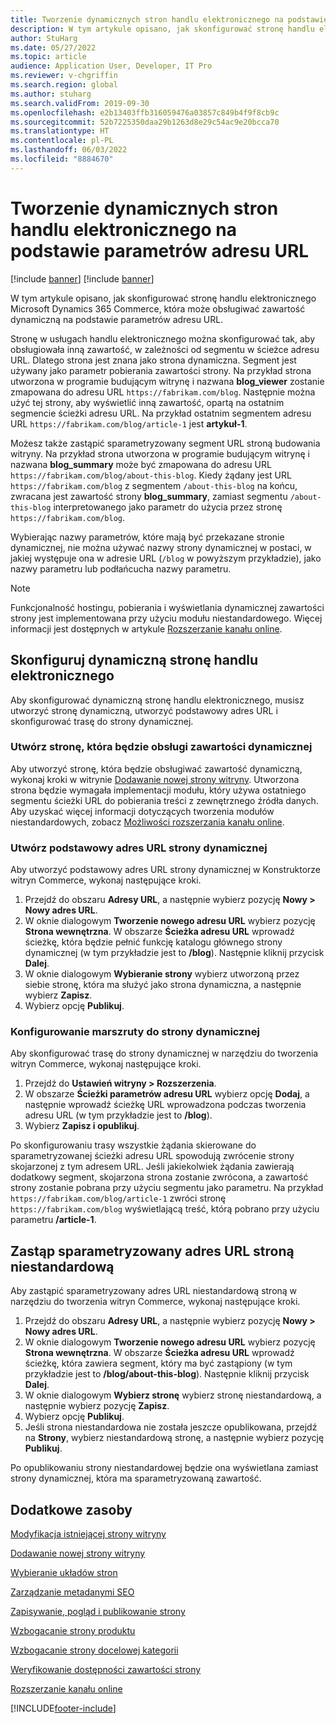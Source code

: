 ```yaml
---
title: Tworzenie dynamicznych stron handlu elektronicznego na podstawie parametrów adresu URL
description: W tym artykule opisano, jak skonfigurować stronę handlu elektronicznego Microsoft Dynamics 365 Commerce, która może obsługiwać zawartość dynamiczną na podstawie parametrów adresu URL.
author: StuHarg
ms.date: 05/27/2022
ms.topic: article
audience: Application User, Developer, IT Pro
ms.reviewer: v-chgriffin
ms.search.region: global
ms.author: stuharg
ms.search.validFrom: 2019-09-30
ms.openlocfilehash: e2b13403ffb316059476a03857c849b4f9f8cb9c
ms.sourcegitcommit: 52b7225350daa29b1263d8e29c54ac9e20bcca70
ms.translationtype: HT
ms.contentlocale: pl-PL
ms.lasthandoff: 06/03/2022
ms.locfileid: "8884670"
---
```

# <a name="create-dynamic-e-commerce-pages-based-on-url-parameters"></a>Tworzenie dynamicznych stron handlu elektronicznego na podstawie parametrów adresu URL

[!include [banner](includes/banner.md)]
[!include [banner](includes/preview-banner.md)]

W tym artykule opisano, jak skonfigurować stronę handlu elektronicznego Microsoft Dynamics 365 Commerce, która może obsługiwać zawartość dynamiczną na podstawie parametrów adresu URL.

Stronę w usługach handlu elektronicznego można skonfigurować tak, aby obsługiowała inną zawartość, w zależności od segmentu w ścieżce adresu URL. Dlatego strona jest znana jako strona dynamiczna. Segment jest używany jako parametr pobierania zawartości strony. Na przykład strona utworzona w programie budującym witrynę i nazwana **blog\_viewer** zostanie zmapowana do adresu URL `https://fabrikam.com/blog`. Następnie można użyć tej strony, aby wyświetlić inną zawartość, opartą na ostatnim segmencie ścieżki adresu URL. Na przykład ostatnim segmentem adresu URL `https://fabrikam.com/blog/article-1` jest **artykuł-1**.

Możesz także zastąpić sparametryzowany segment URL stroną budowania witryny. Na przykład strona utworzona w programie budującym witrynę i nazwana **blog\_summary** może być zmapowana do adresu URL `https://fabrikam.com/blog/about-this-blog`. Kiedy żądany jest URL `https://fabrikam.com/blog` z segmentem `/about-this-blog` na końcu, zwracana jest zawartość strony **blog\_summary**, zamiast segmentu `/about-this-blog` interpretowanego jako parametr do użycia przez stronę `https://fabrikam.com/blog`. 

Wybierając nazwy parametrów, które mają być przekazane stronie dynamicznej, nie można używać nazwy strony dynamicznej w postaci, w jakiej występuje ona w adresie URL (`/blog` w powyższym przykładzie), jako nazwy parametru lub podłańcucha nazwy parametru. 

> [!NOTE]
> Funkcjonalność hostingu, pobierania i wyświetlania dynamicznej zawartości strony jest implementowana przy użyciu modułu niestandardowego. Więcej informacji jest dostępnych w artykule [Rozszerzanie kanału online](e-commerce-extensibility/overview.md).

## <a name="set-up-a-dynamic-e-commerce-page"></a>Skonfiguruj dynamiczną stronę handlu elektronicznego

Aby skonfigurować dynamiczną stronę handlu elektronicznego, musisz utworzyć stronę dynamiczną, utworzyć podstawowy adres URL i skonfigurować trasę do strony dynamicznej.

### <a name="create-the-page-that-will-serve-dynamic-content"></a>Utwórz stronę, która będzie obsługi zawartości dynamicznej

Aby utworzyć stronę, która będzie obsługiwać zawartość dynamiczną, wykonaj kroki w witrynie [Dodawanie nowej strony witryny](add-new-page.md). Utworzona strona będzie wymagała implementacji modułu, który używa ostatniego segmentu ścieżki URL do pobierania treści z zewnętrznego źródła danych. Aby uzyskać więcej informacji dotyczących tworzenia modułów niestandardowych, zobacz [Możliwości rozszerzania kanału online](e-commerce-extensibility/overview.md).

### <a name="create-the-base-url-for-the-dynamic-page"></a>Utwórz podstawowy adres URL strony dynamicznej

Aby utworzyć podstawowy adres URL strony dynamicznej w Konstruktorze witryn Commerce, wykonaj następujące kroki.

1. Przejdź do obszaru **Adresy URL**, a następnie wybierz pozycję **Nowy \> Nowy adres URL**.
1. W oknie dialogowym **Tworzenie nowego adresu URL** wybierz pozycję **Strona wewnętrzna**. W obszarze **Ścieżka adresu URL** wprowadź ścieżkę, która będzie pełnić funkcję katalogu głównego strony dynamicznej (w tym przykładzie jest to **/blog**). Następnie kliknij przycisk **Dalej**.
1. W oknie dialogowym **Wybieranie strony** wybierz utworzoną przez siebie stronę, która ma służyć jako strona dynamiczna, a następnie wybierz **Zapisz**.
1. Wybierz opcję **Publikuj**.

### <a name="configure-the-route-to-the-dynamic-page"></a>Konfigurowanie marszruty do strony dynamicznej

Aby skonfigurować trasę do strony dynamicznej w narzędziu do tworzenia witryn Commerce, wykonaj następujące kroki.

1. Przejdź do **Ustawień witryny \> Rozszerzenia**.
1. W obszarze **Ścieżki parametrów adresu URL** wybierz opcję **Dodaj**, a następnie wprowadź ścieżkę URL wprowadzona podczas tworzenia adresu URL (w tym przykładzie jest to **/blog**).
1. Wybierz **Zapisz i opublikuj**.

Po skonfigurowaniu trasy wszystkie żądania skierowane do sparametryzowanej ścieżki adresu URL spowodują zwrócenie strony skojarzonej z tym adresem URL. Jeśli jakiekolwiek żądania zawierają dodatkowy segment, skojarzona strona zostanie zwrócona, a zawartość strony zostanie pobrana przy użyciu segmentu jako parametru. Na przykład `https://fabrikam.com/blog/article-1` zwróci stronę `https://fabrikam.com/blog` wyświetlającą treść, którą pobrano przy użyciu parametru **/article-1**.

## <a name="override-a-parameterized-url-with-a-custom-page"></a>Zastąp sparametryzowany adres URL stroną niestandardową

Aby zastąpić sparametryzowany adres URL niestandardową stroną w narzędziu do tworzenia witryn Commerce, wykonaj następujące kroki.

1. Przejdź do obszaru **Adresy URL**, a następnie wybierz pozycję **Nowy \> Nowy adres URL**.
1. W oknie dialogowym **Tworzenie nowego adresu URL** wybierz pozycję **Strona wewnętrzna**. W obszarze **Ścieżka adresu URL** wprowadź ścieżkę, która zawiera segment, który ma być zastąpiony (w tym przykładzie jest to **/blog/about-this-blog**). Następnie kliknij przycisk **Dalej**.
1. W oknie dialogowym **Wybierz stronę** wybierz stronę niestandardową, a następnie wybierz pozycję **Zapisz**.
1. Wybierz opcję **Publikuj**.
1. Jeśli strona niestandardowa nie została jeszcze opublikowana, przejdź na **Strony**, wybierz niestandardową stronę, a następnie wybierz pozycję **Publikuj**.

Po opublikowaniu strony niestandardowej będzie ona wyświetlana zamiast strony dynamicznej, która ma sparametryzowaną zawartość.

## <a name="additional-resources"></a>Dodatkowe zasoby

[Modyfikacja istniejącej strony witryny](modify-existing-page.md)

[Dodawanie nowej strony witryny](add-new-page.md)

[Wybieranie układów stron](select-page-layouts.md)

[Zarządzanie metadanymi SEO](manage-seo-metadata.md)

[Zapisywanie, pogląd i publikowanie strony](save-preview-publish-page.md)

[Wzbogacanie strony produktu](enrich-product-page.md)

[Wzbogacanie strony docelowej kategorii](enrich-category-page.md)

[Weryfikowanie dostępności zawartości strony](verify-accessibility.md)

[Rozszerzanie kanału online](e-commerce-extensibility/overview.md)


[!INCLUDE[footer-include](../includes/footer-banner.md)]
